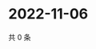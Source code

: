 # 2022-11-06

共 0 条

<!-- BEGIN WEIBO -->
<!-- 最后更新时间 Sun Nov 06 2022 18:01:00 GMT+0800 (China Standard Time) -->

<!-- END WEIBO -->
